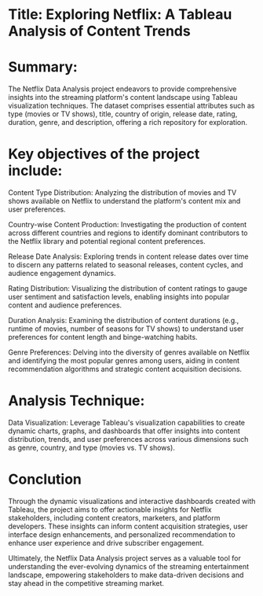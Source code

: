 # Title: Exploring Netflix: A Tableau Analysis of Content Trends

# Summary:

The Netflix Data Analysis project endeavors to provide comprehensive insights into the streaming platform's content landscape using Tableau visualization techniques. The dataset comprises essential attributes such as type (movies or TV shows), title, country of origin, release date, rating, duration, genre, and description, offering a rich repository for exploration.

# Key objectives of the project include:

Content Type Distribution: Analyzing the distribution of movies and TV shows available on Netflix to understand the platform's content mix and user preferences.

Country-wise Content Production: Investigating the production of content across different countries and regions to identify dominant contributors to the Netflix library and potential regional content preferences.

Release Date Analysis: Exploring trends in content release dates over time to discern any patterns related to seasonal releases, content cycles, and audience engagement dynamics.

Rating Distribution: Visualizing the distribution of content ratings to gauge user sentiment and satisfaction levels, enabling insights into popular content and audience preferences.

Duration Analysis: Examining the distribution of content durations (e.g., runtime of movies, number of seasons for TV shows) to understand user preferences for content length and binge-watching habits.

Genre Preferences: Delving into the diversity of genres available on Netflix and identifying the most popular genres among users, aiding in content recommendation algorithms and strategic content acquisition decisions.
# Analysis Technique:

Data Visualization: Leverage Tableau's visualization capabilities to create dynamic charts, graphs, and dashboards that offer insights into content distribution, trends, and user preferences across various dimensions such as genre, country, and type (movies vs. TV shows).

# Conclution

Through the dynamic visualizations and interactive dashboards created with Tableau, the project aims to offer actionable insights for Netflix stakeholders, including content creators, marketers, and platform developers. These insights can inform content acquisition strategies, user interface design enhancements, and personalized recommendation to enhance user experience and drive subscriber engagement.

Ultimately, the Netflix Data Analysis project serves as a valuable tool for understanding the ever-evolving dynamics of the streaming entertainment landscape, empowering stakeholders to make data-driven decisions and stay ahead in the competitive streaming market.
